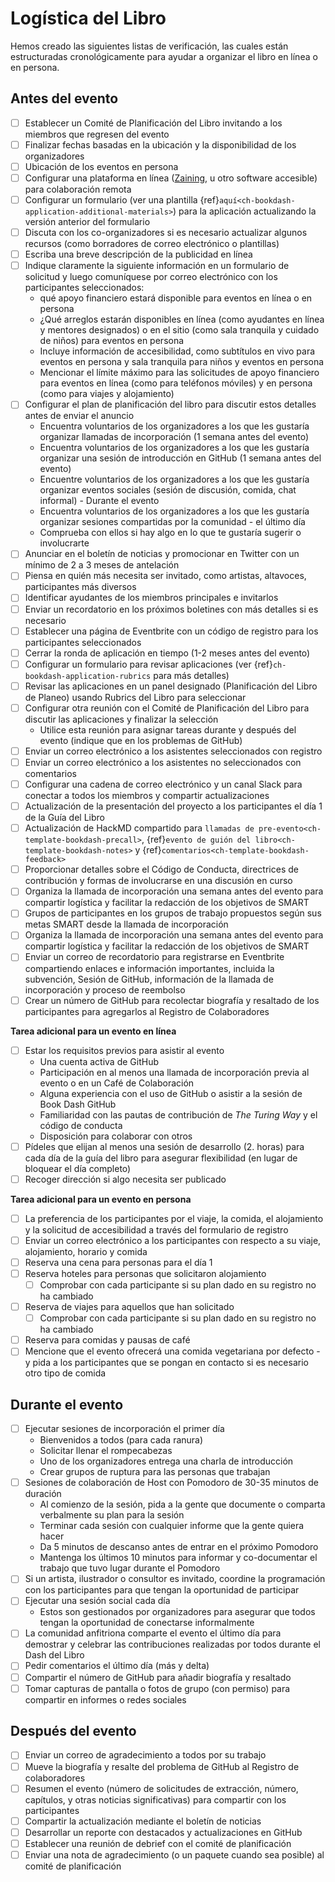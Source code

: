 # Logística del Libro

Hemos creado las siguientes listas de verificación, las cuales están estructuradas cronológicamente para ayudar a organizar el libro en línea o en persona.

## Antes del evento

- [ ] Establecer un Comité de Planificación del Libro invitando a los miembros que regresen del evento
- [ ] Finalizar fechas basadas en la ubicación y la disponibilidad de los organizadores
- [ ] Ubicación de los eventos en persona
- [ ] Configurar una plataforma en línea ([Zaining](https://zoom.us/), u otro software accesible) para colaboración remota
- [ ] Configurar un formulario (ver una plantilla {ref}`aquí<ch-bookdash-application-additional-materials>`) para la aplicación actualizando la versión anterior del formulario
- [ ] Discuta con los co-organizadores si es necesario actualizar algunos recursos (como borradores de correo electrónico o plantillas)
- [ ] Escriba una breve descripción de la publicidad en línea
- [ ] Indique claramente la siguiente información en un formulario de solicitud y luego comuníquese por correo electrónico con los participantes seleccionados:
  * qué apoyo financiero estará disponible para eventos en línea o en persona
  * ¿Qué arreglos estarán disponibles en línea (como ayudantes en línea y mentores designados) o en el sitio (como sala tranquila y cuidado de niños) para eventos en persona
  * Incluye información de accesibilidad, como subtítulos en vivo para eventos en persona y sala tranquila para niños y eventos en persona
  * Mencionar el límite máximo para las solicitudes de apoyo financiero para eventos en línea (como para teléfonos móviles) y en persona (como para viajes y alojamiento)
- [ ] Configurar el plan de planificación del libro para discutir estos detalles antes de enviar el anuncio
  * Encuentra voluntarios de los organizadores a los que les gustaría organizar llamadas de incorporación (1 semana antes del evento)
  * Encuentra voluntarios de los organizadores a los que les gustaría organizar una sesión de introducción en GitHub (1 semana antes del evento)
  * Encuentre voluntarios de los organizadores a los que les gustaría organizar eventos sociales (sesión de discusión, comida, chat informal) - Durante el evento
  * Encuentra voluntarios de los organizadores a los que les gustaría organizar sesiones compartidas por la comunidad - el último día
  * Comprueba con ellos si hay algo en lo que te gustaría sugerir o involucrarte
- [ ] Anunciar en el boletín de noticias y promocionar en Twitter con un mínimo de 2 a 3 meses de antelación
- [ ] Piensa en quién más necesita ser invitado, como artistas, altavoces, participantes más diversos
- [ ] Identificar ayudantes de los miembros principales e invitarlos
- [ ] Enviar un recordatorio en los próximos boletines con más detalles si es necesario
- [ ] Establecer una página de Eventbrite con un código de registro para los participantes seleccionados
- [ ] Cerrar la ronda de aplicación en tiempo (1-2 meses antes del evento)
- [ ] Configurar un formulario para revisar aplicaciones (ver {ref}`ch-bookdash-application-rubrics` para más detalles)
- [ ] Revisar las aplicaciones en un panel designado (Planificación del Libro de Planeo) usando Rubrics del Libro para seleccionar
- [ ] Configurar otra reunión con el Comité de Planificación del Libro para discutir las aplicaciones y finalizar la selección
  * Utilice esta reunión para asignar tareas durante y después del evento (indique que en los problemas de GitHub)
- [ ] Enviar un correo electrónico a los asistentes seleccionados con registro
- [ ] Enviar un correo electrónico a los asistentes no seleccionados con comentarios
- [ ] Configurar una cadena de correo electrónico y un canal Slack para conectar a todos los miembros y compartir actualizaciones
- [ ] Actualización de la presentación del proyecto a los participantes el día 1 de la Guía del Libro
- [ ] Actualización de HackMD compartido para `llamadas de pre-evento<ch-template-bookdash-precall>`, {ref}`evento de guión del libro<ch-template-bookdash-notes>` y {ref}`comentarios<ch-template-bookdash-feedback>`
- [ ] Proporcionar detalles sobre el Código de Conducta, directrices de contribución y formas de involucrarse en una discusión en curso
- [ ] Organiza la llamada de incorporación una semana antes del evento para compartir logística y facilitar la redacción de los objetivos de SMART
- [ ] Grupos de participantes en los grupos de trabajo propuestos según sus metas SMART desde la llamada de incorporación
- [ ] Organiza la llamada de incorporación una semana antes del evento para compartir logística y facilitar la redacción de los objetivos de SMART
- [ ] Enviar un correo de recordatorio para registrarse en Eventbrite compartiendo enlaces e información importantes, incluida la subvención, Sesión de GitHub, información de la llamada de incorporación y proceso de reembolso
- [ ] Crear un número de GitHub para recolectar biografía y resaltado de los participantes para agregarlos al Registro de Colaboradores

**Tarea adicional para un evento en línea**

- [ ] Estar los requisitos previos para asistir al evento
  * Una cuenta activa de GitHub
  * Participación en al menos una llamada de incorporación previa al evento o en un Café de Colaboración
  * Alguna experiencia con el uso de GitHub o asistir a la sesión de Book Dash GitHub
  * Familiaridad con las pautas de contribución de _The Turing Way_ y el código de conducta
  * Disposición para colaborar con otros
- [ ] Pídeles que elijan al menos una sesión de desarrollo (2. horas) para cada día de la guía del libro para asegurar flexibilidad (en lugar de bloquear el día completo)
- [ ] Recoger dirección si algo necesita ser publicado

**Tarea adicional para un evento en persona**

- [ ] La preferencia de los participantes por el viaje, la comida, el alojamiento y la solicitud de accesibilidad a través del formulario de registro
- [ ] Enviar un correo electrónico a los participantes con respecto a su viaje, alojamiento, horario y comida
- [ ] Reserva una cena para personas para el día 1
- [ ] Reserva hoteles para personas que solicitaron alojamiento
  - [ ] Comprobar con cada participante si su plan dado en su registro no ha cambiado
- [ ] Reserva de viajes para aquellos que han solicitado
  - [ ] Comprobar con cada participante si su plan dado en su registro no ha cambiado
- [ ] Reserva para comidas y pausas de café
- [ ] Mencione que el evento ofrecerá una comida vegetariana por defecto - y pida a los participantes que se pongan en contacto si es necesario otro tipo de comida

## Durante el evento

- [ ] Ejecutar sesiones de incorporación el primer día
  * Bienvenidos a todos (para cada ranura)
  * Solicitar llenar el rompecabezas
  * Uno de los organizadores entrega una charla de introducción
  * Crear grupos de ruptura para las personas que trabajan
- [ ] Sesiones de colaboración de Host con Pomodoro de 30-35 minutos de duración
  * Al comienzo de la sesión, pida a la gente que documente o comparta verbalmente su plan para la sesión
  * Terminar cada sesión con cualquier informe que la gente quiera hacer
  * Da 5 minutos de descanso antes de entrar en el próximo Pomodoro
  * Mantenga los últimos 10 minutos para informar y co-documentar el trabajo que tuvo lugar durante el Pomodoro
- [ ] Si un artista, ilustrador o consultor es invitado, coordine la programación con los participantes para que tengan la oportunidad de participar
- [ ] Ejecutar una sesión social cada día
  * Estos son gestionados por organizadores para asegurar que todos tengan la oportunidad de conectarse informalmente
- [ ] La comunidad anfitriona comparte el evento el último día para demostrar y celebrar las contribuciones realizadas por todos durante el Dash del Libro
- [ ] Pedir comentarios el último día (más y delta)
- [ ] Compartir el número de GitHub para añadir biografía y resaltado
- [ ] Tomar capturas de pantalla o fotos de grupo (con permiso) para compartir en informes o redes sociales

## Después del evento

- [ ] Enviar un correo de agradecimiento a todos por su trabajo
- [ ] Mueve la biografía y resalte del problema de GitHub al Registro de colaboradores
- [ ] Resumen el evento (número de solicitudes de extracción, número, capítulos, y otras noticias significativas) para compartir con los participantes
- [ ] Compartir la actualización mediante el boletín de noticias
- [ ] Desarrollar un reporte con destacados y actualizaciones en GitHub
- [ ] Establecer una reunión de debrief con el comité de planificación
- [ ] Enviar una nota de agradecimiento (o un paquete cuando sea posible) al comité de planificación
